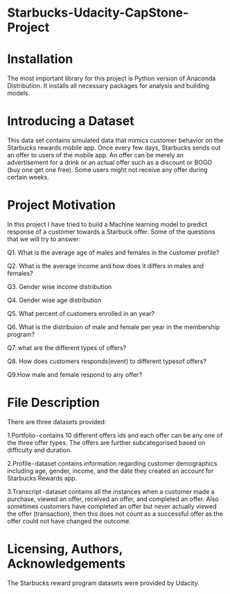 # Starbucks-Udacity-CapStone-Project
# Installation
The most important library for this project is Python version of Anaconda Distribution. It installs all necessary packages for analysis and building models.

# Introducing a Dataset
This data set contains simulated data that mimics customer behavior on the Starbucks rewards mobile app. Once every few days, Starbucks sends out an offer to users of the mobile app. An offer can be merely an advertisement for a drink or an actual offer such as a discount or BOGO (buy one get one free). Some users might not receive any offer during certain weeks.


# Project Motivation
In this project I have tried to build a Machine learning model to predict response of a customer towards a Starbuck offer. 
Some of the questions that we will try to answer:

Q1. What is the average age of males and females in the customer profile?

Q2. What is the average income and how does it differs in males and females?

Q3. Gender wise income distribution

Q4. Gender wise age distribution

Q5. What percent of customers enrolled in an year?

Q6. What is the distribuion of male and female per year in the membership program?

Q7. what are the different types of offers?

Q8. How does customers responds(event) to different typesof offers?

Q9.How male and female respond to any offer?


# File Description
There are three datasets provided:

1.Portfolio - contains 10 different offers ids and each offer can be any one of the three offer types. The offers are further subcategorised based on difficulty and duration.

2.Profile - dataset contains information regarding customer demographics including age, gender, income, and the date they created an account for Starbucks Rewards app.

3.Transcript - dataset contains all the instances when a customer made a purchase, viewed an offer, received an offer, and completed an offer. Also sometimes customers have completed an offer but never actually viewed the offer (transaction), then this does not count as a successful offer as the offer could not have changed the outcome.

# Licensing, Authors, Acknowledgements
The Starbucks reward program datasets were provided by Udacity.
